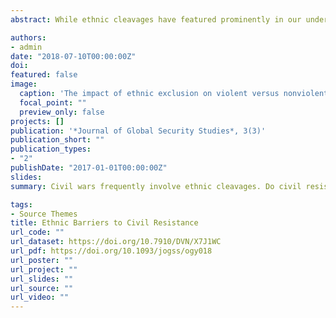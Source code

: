 ```yaml
---
abstract: While ethnic cleavages have featured prominently in our understanding of civil wars, attention to ethnic and social structures has been surprisingly absent from the recent wave of research on civil resistance. Yet these structures likely have an important impact on when and where we see nonviolent campaigns occur. This article argues that the strategic logic of civil resistance presents high barriers to entry for politically excluded ethnic minorities. Constraints on these groups’ ability to activate mechanisms central to an exclusively nonviolent strategy either prevent them from getting a civil resistance campaign off the ground or deter them from ever attempting to do so. Using original data on the ethnic composition of nonviolent and violent campaigns, I show that nonviolent campaigns are less likely than violent ones to include participants from politically disadvantaged ethnic groups and also less likely to feature ethnic political claims. Furthermore, I find that political exclusion and small group size reduce the likelihood that members of an ethnic group will initiate a campaign of civil resistance.

authors:
- admin
date: "2018-07-10T00:00:00Z"
doi: 
featured: false
image:
  caption: 'The impact of ethnic exclusion on violent versus nonviolent campaigns.'
  focal_point: ""
  preview_only: false
projects: []
publication: '*Journal of Global Security Studies*, 3(3)'
publication_short: ""
publication_types:
- "2"
publishDate: "2017-01-01T00:00:00Z"
slides: 
summary: Civil wars frequently involve ethnic cleavages. Do civil resistance campaigns follow a similar pattern?

tags:
- Source Themes
title: Ethnic Barriers to Civil Resistance
url_code: ""
url_dataset: https://doi.org/10.7910/DVN/X7J1WC
url_pdf: https://doi.org/10.1093/jogss/ogy018
url_poster: ""
url_project: ""
url_slides: ""
url_source: ""
url_video: ""
---
```



